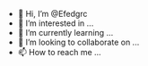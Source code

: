 - 👋 Hi, I’m @Efedgrc
- 👀 I’m interested in ...
- 🌱 I’m currently learning ...
- 💞️ I’m looking to collaborate on ...
- 📫 How to reach me ...

<!---
Efedgrc/Efedgrc is a ✨ special ✨ repository because its `README.md` (this file) appears on your GitHub profile.
You can click the Preview link to take a look at your changes.
--->
